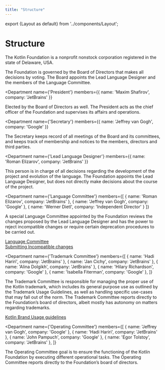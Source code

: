 ```yaml
---
title: "Structure"
---
```


export {Layout as default} from '../components/Layout';

# Structure

The Kotlin Foundation is a nonprofit nonstock corporation registered in the state of Delaware, USA.

<Structure>
<Department
    hero
    name="Board of Directors"
    members={[
        { name: 'Maxim Shafirov', company: 'JetBrains' },
        { name: 'Roman Elizarov', company: 'JetBrains' },
        { name: 'Grace Kloba', company: 'Google' },
        { name: 'Jeffrey van Gogh', company: 'Google' },
        { name: 'Werner Dietl', company: 'Independent Director' }
    ]}
>

The Foundation is governed by the Board of Directors that makes all decisions by voting.
The Board appoints the Lead Language Designer and the members of the Language Committee.

</Department>

<Department
    name={'President'}
    members={{ name: 'Maxim Shafirov', company: 'JetBrains' }}
>

Elected by the Board of Directors as well. The President acts as the chief officer of the Foundation
and supervises its affairs and operations.

</Department>

<Department
    name={'Secretary'}
    members={{ name: 'Jeffrey van Gogh', company: 'Google' }}
>

The Secretary keeps record of all meetings of the Board and its committees, and keeps track of membership
and notices to the members, directors and third parties.

</Department>

<Department
    name={'Lead Language Designer'}
    members={{ name: 'Roman Elizarov', company: 'JetBrains' }}
>

This person is in charge of all decisions regarding the development of the project and evolution of the language.
The Foundation appoints the Lead Language Designer, but does not directly make decisions about the course of the project.

</Department>

<Department
    name={'Language Committee'}
    members={[
        { name: 'Roman Elizarov', company: 'JetBrains' },
        { name: 'Jeffrey van Gogh', company: 'Google' },
        { name: 'Werner Dietl', company: 'Independent Director' }
    ]}
>

A special Language Committee appointed by the Foundation reviews the changes proposed by the Lead Language Designer
and has the power to reject incompatible changes or require certain deprecation procedures to be carried out.

[Language Committee](/language-committee-guidelines/)<br/>
[Submitting Incompatible changes](/submitting-incompatible-changes/)

</Department>

<Department
    name={'Trademark Committee'}
    members={[
        { name: 'Hadi Hariri', company: 'JetBrains' },
        { name: 'Jan Cichy', company: 'JetBrains' },
        { name: 'Alina Dolgikh', company: 'JetBrains' },
        { name: 'Hilary Richardson', company: 'Google' },
        { name: 'Isabella Fiterman', company: 'Google' },
    ]}
>

The Trademark Committee is responsible for managing the proper use of the Kotlin trademark,
which includes its general purpose use as outlined by the Trademark Usage Guidelines,
as well as handling specific use-cases that may fall out of the norm.
The Trademark Committee reports directly to the Foundation’s board of directors, albeit mostly has autonomy on matters regarding trademarks.

[Kotlin Brand Usage guidelines](/guidelines/)

</Department>

<Department
    name={'Operating Committee'}
    members={[
        { name: 'Jeffrey van Gogh', company: 'Google' },
        { name: 'Hadi Hariri', company: 'JetBrains' },
        { name: 'John Pampuch', company: 'Google' },
        { name: 'Egor Tolstoy', company: 'JetBrains' },
    ]}
>

The Operating Committee goal is to ensure the functioning of the Kotlin Foundation by executing different operational tasks.
The Operating Committee reports directly to the Foundation’s board of directors.

</Department>
</Structure>
